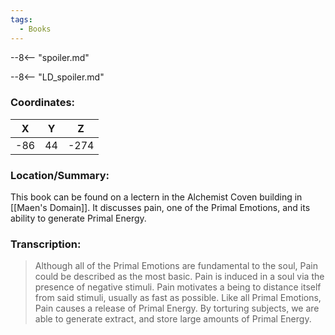 ```yaml
---
tags:
  - Books
---
```


--8<-- "spoiler.md"

--8<-- "LD_spoiler.md"

### Coordinates:
| **X** | **Y**| **Z** |
|:-----:|:----:|:-----:|
|-86  |44   |-274  |

### Location/Summary:
This book can be found on a lectern in the Alchemist Coven building in [[Maen's Domain]]. It discusses pain, one of the Primal Emotions, and its ability to generate Primal Energy.

### Transcription:
> Although all of the Primal Emotions are fundamental to the soul, Pain could be described as the most basic. Pain is induced in a soul via the presence of negative stimuli. Pain motivates a being to distance itself from said stimuli, usually as fast as possible. Like all Primal Emotions, Pain causes a release of Primal Energy. By torturing subjects, we are able to generate extract, and store large amounts of Primal Energy.

